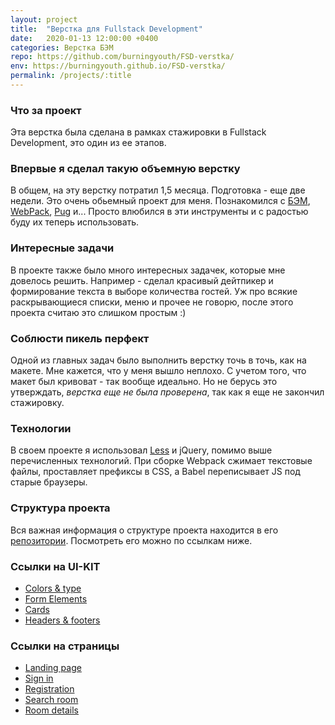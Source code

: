 ```yaml
---
layout: project
title:  "Верстка для Fullstack Development"
date:   2020-01-13 12:00:00 +0400
categories: Верстка БЭМ
repo: https://github.com/burningyouth/FSD-verstka/
env: https://burningyouth.github.io/FSD-verstka/
permalink: /projects/:title
---
```


### Что за проект
Эта верстка была сделана в рамках стажировки в Fullstack Development, это один из ее этапов.

### Впервые я сделал такую объемную верстку
В общем, на эту верстку потратил 1,5 месяца. Подготовка - еще две недели. Это очень обьемный проект для меня. Познакомился с [БЭМ](https://ru.bem.info/), [WebPack](https://webpack.js.org/), [Pug](https://pugjs.org/api/getting-started.html) и... Просто влюбился в эти инструменты и с радостью буду их теперь использовать. 

### Интересные задачи
В проекте также было много интересных задачек, которые мне довелось решить. Например - сделал красивый дейтпикер и формирование текста в выборе количества гостей. Уж про всякие раскрывающиеся списки, меню и прочее не говорю, после этого проекта считаю это слишком простым :)

### Соблюсти пикель перфект
Одной из главных задач было выполнить верстку точь в точь, как на макете. Мне кажется, что у меня вышло неплохо. С учетом того, что макет был кривоват - так вообще идеально. Но не берусь это утверждать, *верстка еще не была проверена*, так как я еще не закончил стажировку.

### Технологии
В своем проекте я использовал [Less](http://lesscss.org/) и jQuery, помимо выше перечисленных технологий. При сборке Webpack сжимает текстовые файлы, проставляет префиксы в CSS, а Babel переписывает JS под старые браузеры. 

### Структура проекта
Вся важная информация о структуре проекта находится в его [репозитории]({{page.repo}}). Посмотреть его можно по ссылкам ниже.

### Ссылки на UI-KIT
- [Colors & type](https://burningyouth.github.io/FSD-verstka/dist/colors-type.html)
- [Form Elements](https://burningyouth.github.io/FSD-verstka/dist/form-elements.html)
- [Cards](https://burningyouth.github.io/FSD-verstka/dist/cards.html)
- [Headers & footers](https://burningyouth.github.io/FSD-verstka/dist/headers-footers.html)

### Ссылки на страницы
- [Landing page](https://burningyouth.github.io/FSD-verstka/dist/landing-page.html)
- [Sign in](https://burningyouth.github.io/FSD-verstka/dist/login.html)
- [Registration](https://burningyouth.github.io/FSD-verstka/dist/registration.html)
- [Search room](https://burningyouth.github.io/FSD-verstka/dist/search-room.html)
- [Room details](https://burningyouth.github.io/FSD-verstka/dist/room-details.html)
